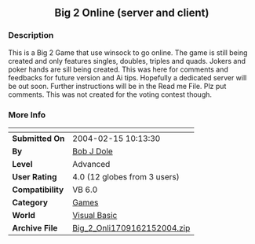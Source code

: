 ﻿<div align="center">

## Big 2 Online \(server and client\)


</div>

### Description

This is a Big 2 Game that use winsock to go online. The game is still being created and only features singles, doubles, triples and quads. Jokers and poker hands are sill being created. This was here for comments and feedbacks for future version and Ai tips. Hopefully a dedicated server will be out soon. Further instructions will be in the Read me File. Plz put comments. This was not created for the voting contest though.
 
### More Info
 


<span>             |<span>
---                |---
**Submitted On**   |2004-02-15 10:13:30
**By**             |[Bob J Dole](https://github.com/Planet-Source-Code/PSCIndex/blob/master/ByAuthor/bob-j-dole.md)
**Level**          |Advanced
**User Rating**    |4.0 (12 globes from 3 users)
**Compatibility**  |VB 6\.0
**Category**       |[Games](https://github.com/Planet-Source-Code/PSCIndex/blob/master/ByCategory/games__1-38.md)
**World**          |[Visual Basic](https://github.com/Planet-Source-Code/PSCIndex/blob/master/ByWorld/visual-basic.md)
**Archive File**   |[Big\_2\_Onli1709162152004\.zip](https://github.com/Planet-Source-Code/bob-j-dole-big-2-online-server-and-client__1-51775/archive/master.zip)








